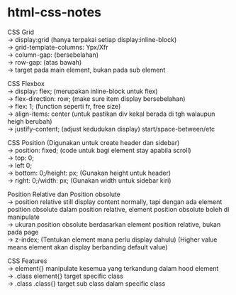 # html-css-notes
CSS Grid\
-> display:grid (hanya terpakai setiap display:inline-block)\
-> grid-template-columns: Ypx/Xfr\
-> column-gap: (bersebelahan)\
-> row-gap: (atas bawah)\
-> target pada main element, bukan pada sub element

CSS Flexbox\
-> display: flex; (merupakan inline-block untuk flex)\
-> flex-direction: row; (make sure item display bersebelahan)\
-> flex: 1; (function seperti fr, free size)\
-> align-items: center (untuk pastikan div kekal berada di tgh walaupun heigh berubah)\
-> justify-content; (adjust kedudukan display) start/space-between/etc

CSS Position (Digunakan untuk create header dan sidebar)\
-> position: fixed; (code untuk bagi element stay apabila scroll)\
-> top: 0;\
-> left 0;\
-> bottom: 0;/height: px; (Gunakan height untuk header)\
-> right: 0;/width: px; (Gunakan width untuk sidebar kiri)

Position Relative dan Position obsolute\
-> position relative still display content normally, tapi dengan ada element position obsolute dalam position relative, element position obsolute boleh di manipulate\
-> ukuran position obsolute berdasarkan element position relative, bukan pada page\
-> z-index; (Tentukan element mana perlu display dahulu) (Higher value means element akan display berbanding default value)

CSS Features\
-> element{} manipulate kesemua yang terkandung dalam hood element\
-> .class element{} target specific class\
-> .class .class{} target sub class dalam specific class
